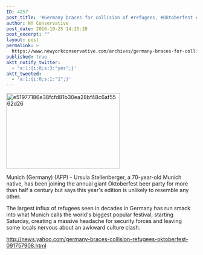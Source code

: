 ```yaml
---
ID: 4257
post_title: '#Germany braces for collision of #refugees, #Oktoberfest #SecureTheBorder'
author: NY Conservative
post_date: 2016-10-25 14:25:28
post_excerpt: ""
layout: post
permalink: >
  https://www.newyorkconservative.com/archives/germany-braces-for-collision-of-refugees-oktoberfest-securetheborder/
published: true
aktt_notify_twitter:
  - 'a:1:{i:0;s:3:"yes";}'
aktt_tweeted:
  - 'a:1:{i:0;s:1:"1";}'
---
```

<a href="https://www.newyorkconservative.com/wp-content/uploads/2015/09/e51977186e38fcfd81b30ea28bf48c6af5562d26.jpg"><img class="alignnone size-medium wp-image-3718" src="https://www.newyorkconservative.com/wp-content/uploads/2015/09/e51977186e38fcfd81b30ea28bf48c6af5562d26-300x200.jpg" alt="e51977186e38fcfd81b30ea28bf48c6af5562d26" width="300" height="200" /></a>

Munich (Germany) (AFP) - Ursula Stellenberger, a 70-year-old Munich native, has been joining the annual giant Oktoberfest beer party for more than half a century but says this year's edition is unlikely to resemble any other.

The largest influx of refugees seen in decades in Germany has run smack into what Munich calls the world's biggest popular festival, starting Saturday, creating a massive headache for security forces and leaving some locals nervous about an awkward culture clash.

<a href="http://news.yahoo.com/germany-braces-collision-refugees-oktoberfest-091757908.html">http://news.yahoo.com/germany-braces-collision-refugees-oktoberfest-091757908.html</a>